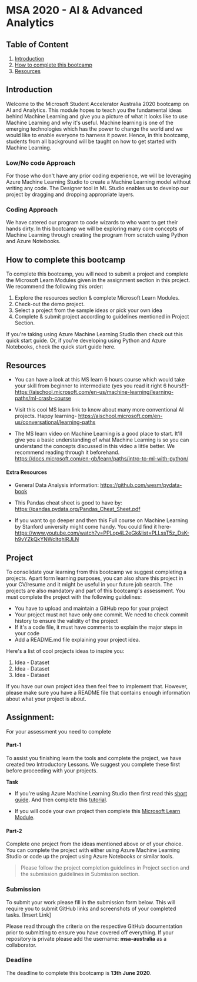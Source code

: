 # MSA 2020 - AI & Advanced Analytics

## Table of Content

1. [Introduction](https://github.com/AUMSA/2020-MSA-content/tree/master/AI%20%26%20Advanced%20Analytics#introduction)
2. [How to complete this bootcamp](https://github.com/AUMSA/2020-MSA-content/tree/master/AI%20%26%20Advanced%20Analytics#how-to-complete-this-bootcamp)
3. [Resources](https://github.com/AUMSA/2020-MSA-content/tree/master/AI%20%26%20Advanced%20Analytics#resources)

## Introduction

Welcome to the Microsoft Student Accelerator Australia 2020 bootcamp on AI and Analytics. This module hopes
to teach you the fundamental ideas behind Machine Learning and give you a picture of what it looks like to use Machine Learning and why it's useful. Machine learning is one of the emerging technologies which has the power to change the world and we would like to enable everyone to harness it power. Hence, in this bootcamp, students from all background will be taught on how to get started with Machine Learning.

### Low/No code Approach

For those who don't have any prior coding experience, we will be leveraging Azure Machine Learning Studio to
create a Machine Learning model without writing any code. The Designer tool in ML Studio enables us to
develop our project by dragging and dropping appropriate layers.

### Coding Approach

We have catered our program to code wizards to who want to get their hands dirty. In this bootcamp we will be
exploring many core concepts of Machine Learning through creating the program from scratch using Python and
Azure Notebooks.

## How to complete this bootcamp

To complete this bootcamp, you will need to submit a project and complete the Microsoft Learn Modules given in the
assignment section in this project. We recommend the following this order:

1. Explore the resources section & complete Microsoft Learn Modules.
2. Check-out the demo project.
3. Select a project from the sample ideas or pick your own idea
4. Complete & submit project according to guidelines mentioned in Project Section.

If you're taking using Azure Machine Learning Studio then check out this quick start guide.
Or, if you're developing using Python and Azure Notebooks, check the quick start guide here.

## Resources

- You can have a look at this MS learn 6 hours course which would take your skill from beginner to intermediate (yes you read it right 6 hours!!)-
  https://aischool.microsoft.com/en-us/machine-learning/learning-paths/ml-crash-course

- Visit this cool MS learn link to know about many more conventional AI projects. Happy learning-
  https://aischool.microsoft.com/en-us/conversational/learning-paths

- The MS learn video on Machine Learning is a good place to start. It'll give you a basic understanding of what Machine Learning is so you can understand the concepts discussed in this video a little better. We recommend reading through it beforehand. https://docs.microsoft.com/en-gb/learn/paths/intro-to-ml-with-python/

#### Extra Resources

- General Data Analysis information: https://github.com/wesm/pydata-book
- This Pandas cheat sheet is good to have by: https://pandas.pydata.org/Pandas_Cheat_Sheet.pdf

- If you want to go deeper and then this Full course on Machine Learning by Stanford university might come handy. You could find it here-
  https://www.youtube.com/watch?v=PPLop4L2eGk&list=PLLssT5z_DsK-h9vYZkQkYNWcItqhlRJLN

## Project

To consolidate your learning from this bootcamp we suggest completing a projects. Apart form learning purposes,
you can also share this project in your CV/resume and it might be useful in your future job search.
The projects are also mandatory and part of this bootcamp's assessment. You must complete the project with the following guidelines:

- You have to upload and maintain a GitHub repo for your project
- Your project must not have only one commit. We need to check commit history to ensure the validity of the project
- If it's a code file, it must have comments to explain the major steps in your code
- Add a README.md file explaining your project idea.

Here's a list of cool projects ideas to inspire you:

1. Idea - Dataset
2. Idea - Dataset
3. Idea - Dataset

If you have our own project idea then feel free to implement that. However, please make sure you have a README file that contains enough information about what your project is about.

## Assignment:

For your assessment you need to complete

#### Part-1

To assist you finishing learn the tools and complete the project, we have created two Introductory Lessons. We
suggest you complete these first before proceeding with your projects.

**Task**

- If you're using Azure Machine Learning Studio then first read this [short guide](https://docs.microsoft.com/en-us/azure/machine-learning/studio/what-is-ml-studio). And then complete this [tutorial](https://docs.microsoft.com/en-us/azure/machine-learning/studio/create-experiment).

- If you will code your own project then complete this [Microsoft Learn Module](https://docs.microsoft.com/en-gb/learn/paths/intro-to-ml-with-python/).

#### Part-2

Complete one project from the ideas mentioned above or of your choice. You can complete the project with either using Azure Machine Learning Studio or code up the project using Azure Notebooks or similar tools.

> Please follow the project completion guidelines in Project section and the submission guidelines in Submission section.

### Submission

To submit your work please fill in the submission form below. This will require you to submit GitHub links and screenshots of your completed tasks.
[Insert Link]

Please read through the criteria on the respective GitHub documentation prior to submitting to ensure you have covered off everything. If your repository is private please add the username: **msa-australia** as a collaborator.

### Deadline

The deadline to complete this bootcamp is **13th June 2020**.
